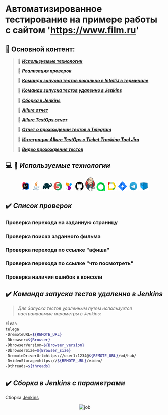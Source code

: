 # Автоматизированное тестирование на примере работы с сайтом 'https://www.film.ru'
## :bookmark_tabs: Основной контент:
> :radio_button: [***Используемые технологии***](#computer-mag_right-используемые-технологии)
>
> :radio_button: [***Реализация проверок***](#ballot_box_with_check-реализация-проверок)
>
> :radio_button: [***Команда запуска тестов локально в IntelliJ в терминале***](#arrow_forward-команда-запуска-тестов-локально-в-IntelliJ-в-терминале)
>
> :radio_button: [***Команда запуска тестов удаленно в Jenkins***](#repeat_one-команда-запуска-тестов-удаленно-в-Jenkins)
>
> :radio_button: [***Сборка в Jenkins***](#package-сборка-в-jenkins)
>
> :radio_button: [***Allure отчет***](#bar_chart-allure-отчет)
>
> :radio_button: [***Allure TestOps отчет***](#chart_with_upwards_trend-allure-testOps-отчет)
>
> :radio_button: [***Отчет о прохождении тестов в Telegram***](#envelope-отчет-о-прохождении-тестов-в-telegram)
>
> :radio_button: [***Интеграция Allure TestOps с Ticket Tracking Tool Jira***](#link-интеграция-allure-testOps-с-ticket-tracking-tool-jira)
>
> :radio_button: [***Видео прохождения тестов***](#clapper-видео-прохождения-тестов)
>

## :computer: :brain: _Используемые технологии_
<p align="center">
<img width="6%" title="IntelliJ" src="attachments/IntelliJ.svg">
<img width="6%" title="Java" src="attachments/Java.svg">
<img width="6%" title="Gradle" src="attachments/Gradle.svg">
<img width="6%" title="JUnit5" src="attachments/JUnit5.svg">
<img width="6%" title="Selenide" src="attachments/Selenide.svg">
<img width="6%" title="GitHub" src="attachments/github.svg">
<img width="6%" title="Jenkins" src="attachments/Jenkins.svg">
<img width="6%" title="Allure TestOps" src="attachments/AllureTestOps.svg">
<img width="6%" title="Allure Report" src="attachments/AllureReport.svg">
<img width="6%" title="Jira Cloud" src="attachments/Jira.svg">
<img width="6%" title="Telegram" src="attachments/Telegram.svg">
<img width="6%" title="Selenoid" src="attachments/Selenoid.svg">
</p>

## :heavy_check_mark: _Список проверок_
### Проверка перехода на заданную страницу
### Проверка поиска заданного фильма
### Проверка перехода по ссылке "афиша"
### Проверка перехода по ссылке "что посмотреть"
### Проверка наличия ошибок в консоли

## :heavy_check_mark: _Команда запуска тестов удаленно в Jenkins_

> _Для Запуска тестов удаленным путем используется настраиваемые параметры в Jenkins:_
```bash
clean 
telega
-DremoteURL=${REMOTE_URL}
-Dbrowser=${Browser}
-DbrowserVersion=${Browser_version}
-DbrowserSize=${Browser_size}
-DremoteDriverUrl=https://user1:1234@${REMOTE_URL}/wd/hub/
-DvideoStorage=https://${REMOTE_URL}/video/
-Dthreads=${threads}
```

## :heavy_check_mark: _Сборка в Jenkins с параметрами_
<p></a> Сборка <a target="_blank" href="https://jenkins.autotests.cloud/job/ORomanshchak-qa_guru_13_14/">Jenkins</a><p>

<p align="center">
  <img src="images/screens/JenkinsJob.jpg" alt="job" width="800">
</p>